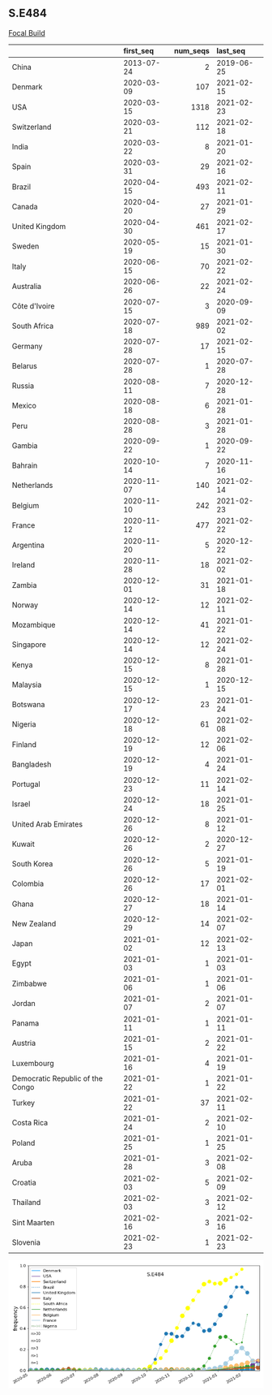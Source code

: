 

## S.E484
[Focal Build](https://nextstrain.org/groups/neherlab/ncov/S.E484?c=gt-S_484)

|                                  | first_seq   |   num_seqs | last_seq   |
|:---------------------------------|:------------|-----------:|:-----------|
| China                            | 2013-07-24  |          2 | 2019-06-25 |
| Denmark                          | 2020-03-09  |        107 | 2021-02-15 |
| USA                              | 2020-03-15  |       1318 | 2021-02-23 |
| Switzerland                      | 2020-03-21  |        112 | 2021-02-18 |
| India                            | 2020-03-22  |          8 | 2021-01-20 |
| Spain                            | 2020-03-31  |         29 | 2021-02-16 |
| Brazil                           | 2020-04-15  |        493 | 2021-02-11 |
| Canada                           | 2020-04-20  |         27 | 2021-01-29 |
| United Kingdom                   | 2020-04-30  |        461 | 2021-02-17 |
| Sweden                           | 2020-05-19  |         15 | 2021-01-30 |
| Italy                            | 2020-06-15  |         70 | 2021-02-22 |
| Australia                        | 2020-06-26  |         22 | 2021-02-24 |
| Côte d'Ivoire                    | 2020-07-15  |          3 | 2020-09-09 |
| South Africa                     | 2020-07-18  |        989 | 2021-02-02 |
| Germany                          | 2020-07-28  |         17 | 2021-02-15 |
| Belarus                          | 2020-07-28  |          1 | 2020-07-28 |
| Russia                           | 2020-08-11  |          7 | 2020-12-28 |
| Mexico                           | 2020-08-18  |          6 | 2021-01-28 |
| Peru                             | 2020-08-28  |          3 | 2021-01-28 |
| Gambia                           | 2020-09-22  |          1 | 2020-09-22 |
| Bahrain                          | 2020-10-14  |          7 | 2020-11-16 |
| Netherlands                      | 2020-11-07  |        140 | 2021-02-14 |
| Belgium                          | 2020-11-10  |        242 | 2021-02-23 |
| France                           | 2020-11-12  |        477 | 2021-02-22 |
| Argentina                        | 2020-11-20  |          5 | 2020-12-22 |
| Ireland                          | 2020-11-28  |         18 | 2021-02-02 |
| Zambia                           | 2020-12-01  |         31 | 2021-01-18 |
| Norway                           | 2020-12-14  |         12 | 2021-02-11 |
| Mozambique                       | 2020-12-14  |         41 | 2021-01-22 |
| Singapore                        | 2020-12-14  |         12 | 2021-02-24 |
| Kenya                            | 2020-12-15  |          8 | 2021-01-28 |
| Malaysia                         | 2020-12-15  |          1 | 2020-12-15 |
| Botswana                         | 2020-12-17  |         23 | 2021-01-24 |
| Nigeria                          | 2020-12-18  |         61 | 2021-02-08 |
| Finland                          | 2020-12-19  |         12 | 2021-02-06 |
| Bangladesh                       | 2020-12-19  |          4 | 2021-01-24 |
| Portugal                         | 2020-12-23  |         11 | 2021-02-14 |
| Israel                           | 2020-12-24  |         18 | 2021-01-25 |
| United Arab Emirates             | 2020-12-26  |          8 | 2021-01-12 |
| Kuwait                           | 2020-12-26  |          2 | 2020-12-27 |
| South Korea                      | 2020-12-26  |          5 | 2021-01-19 |
| Colombia                         | 2020-12-26  |         17 | 2021-02-01 |
| Ghana                            | 2020-12-27  |         18 | 2021-01-14 |
| New Zealand                      | 2020-12-29  |         14 | 2021-02-07 |
| Japan                            | 2021-01-02  |         12 | 2021-02-13 |
| Egypt                            | 2021-01-03  |          1 | 2021-01-03 |
| Zimbabwe                         | 2021-01-06  |          1 | 2021-01-06 |
| Jordan                           | 2021-01-07  |          2 | 2021-01-07 |
| Panama                           | 2021-01-11  |          1 | 2021-01-11 |
| Austria                          | 2021-01-15  |          2 | 2021-01-22 |
| Luxembourg                       | 2021-01-16  |          4 | 2021-01-19 |
| Democratic Republic of the Congo | 2021-01-22  |          1 | 2021-01-22 |
| Turkey                           | 2021-01-22  |         37 | 2021-02-11 |
| Costa Rica                       | 2021-01-24  |          2 | 2021-02-10 |
| Poland                           | 2021-01-25  |          1 | 2021-01-25 |
| Aruba                            | 2021-01-28  |          3 | 2021-02-08 |
| Croatia                          | 2021-02-03  |          5 | 2021-02-09 |
| Thailand                         | 2021-02-03  |          3 | 2021-02-12 |
| Sint Maarten                     | 2021-02-16  |          3 | 2021-02-16 |
| Slovenia                         | 2021-02-23  |          1 | 2021-02-23 |

![Overall trends S.E484](/overall_trends_figures/overall_trends_S.E484.png)